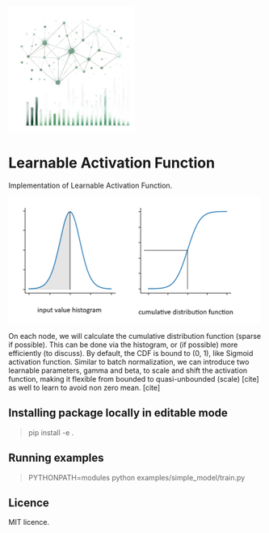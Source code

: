 <div align="left">
  <img src="assets/learnable-activation-function.png" alt="Learnable activation function: Artistic rendering" width="250" height="250">
</div>

# Learnable Activation Function
Implementation of Learnable Activation Function.

<div align="left">
  <img src="assets/Readmepic.png" alt="Learnable activation function: Artistic rendering" width="500" height="250">
</div>

On each node, we will calculate the cumulative distribution function (sparse if possible). This can be done via the histogram, or (if possible) more efficiently (to discuss). 
By default, the CDF is bound to (0, 1), like Sigmoid activation function. Similar to batch normalization, we can introduce two learnable parameters, gamma and beta, to scale and shift the activation function, making it flexible from bounded to quasi-unbounded (scale) [cite] as well to learn to avoid non zero mean. [cite]

## Installing package locally in editable mode
> pip install -e .

## Running examples

> PYTHONPATH=modules python examples/simple_model/train.py

## Licence
MIT licence.
